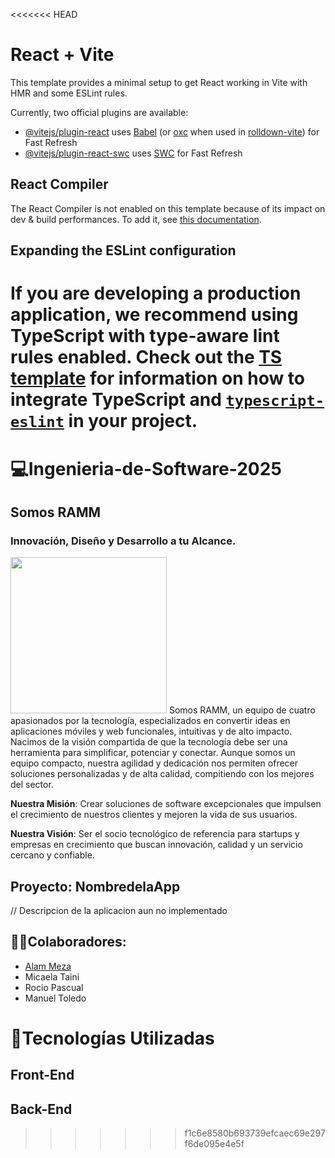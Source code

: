 <<<<<<< HEAD
# React + Vite

This template provides a minimal setup to get React working in Vite with HMR and some ESLint rules.

Currently, two official plugins are available:

- [@vitejs/plugin-react](https://github.com/vitejs/vite-plugin-react/blob/main/packages/plugin-react) uses [Babel](https://babeljs.io/) (or [oxc](https://oxc.rs) when used in [rolldown-vite](https://vite.dev/guide/rolldown)) for Fast Refresh
- [@vitejs/plugin-react-swc](https://github.com/vitejs/vite-plugin-react/blob/main/packages/plugin-react-swc) uses [SWC](https://swc.rs/) for Fast Refresh

## React Compiler

The React Compiler is not enabled on this template because of its impact on dev & build performances. To add it, see [this documentation](https://react.dev/learn/react-compiler/installation).

## Expanding the ESLint configuration

If you are developing a production application, we recommend using TypeScript with type-aware lint rules enabled. Check out the [TS template](https://github.com/vitejs/vite/tree/main/packages/create-vite/template-react-ts) for information on how to integrate TypeScript and [`typescript-eslint`](https://typescript-eslint.io) in your project.
=======
# 💻**Ingenieria-de-Software-2025**
## **Somos RAMM**
### Innovación, Diseño y Desarrollo a tu Alcance.
<img src="Documentación/Empresa/LogoEmpresa.jpeg" width="250">
Somos RAMM, un equipo de cuatro apasionados por la tecnología, especializados en convertir ideas en aplicaciones móviles y web funcionales, intuitivas y de alto impacto.
Nacimos de la visión compartida de que la tecnología debe ser una herramienta para simplificar, potenciar y conectar. Aunque somos un equipo compacto, nuestra agilidad y dedicación nos permiten ofrecer soluciones personalizadas y de alta calidad, compitiendo con los mejores del sector.


**Nuestra Misión**: Crear soluciones de software excepcionales que impulsen el crecimiento de nuestros clientes y mejoren la vida de sus usuarios.

**Nuestra Visión**: Ser el socio tecnológico de referencia para startups y empresas en crecimiento que buscan innovación, calidad y un servicio cercano y confiable.

## **Proyecto**: NombredelaApp
// Descripcion de la aplicacion aun no implementado
## 👨👩Colaboradores:
- [Alam Meza](https://github.com/AlmMz1905)
- Micaela Taini
- Rocio Pascual
- Manuel Toledo
# 🔧Tecnologías Utilizadas
## Front-End
## Back-End
>>>>>>> f1c6e8580b693739efcaec69e297f6de095e4e5f
